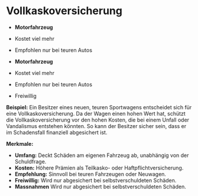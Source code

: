 # Vollkaskoversicherung

- **Motorfahrzeug**
- Kostet viel mehr
- Empfohlen nur bei teuren Autos

- **Motorfahrzeug**
- Kostet viel mehr
- Empfohlen nur bei teuren Autos
- Freiwillig

**Beispiel:**
Ein Besitzer eines neuen, teuren Sportwagens entscheidet sich für eine Vollkaskoversicherung. Da der Wagen einen hohen Wert hat, schützt die Vollkaskoversicherung vor den hohen Kosten, die bei einem Unfall oder Vandalismus entstehen könnten. So kann der Besitzer sicher sein, dass er im Schadensfall finanziell abgesichert ist.

**Merkmale:**

- **Umfang:** Deckt Schäden am eigenen Fahrzeug ab, unabhängig von der Schuldfrage.
- **Kosten:** Höhere Prämien als Teilkasko- oder Haftpflichtversicherung.
- **Empfehlung:** Sinnvoll bei teuren Fahrzeugen oder Neuwagen.
- **Freiwillig:** Wird nur abgesichert bei selbstverschuldeten Schäden.
- **Massnahmen** Wird nur abgesichert bei selbstverschuldeten Schäden.
